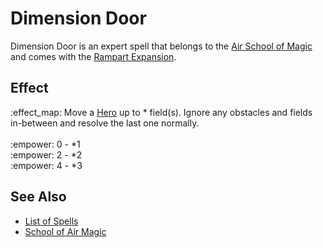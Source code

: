 # Dimension Door

Dimension Door is an expert spell that belongs to the [Air School of Magic](school_of_air_magic.md) and comes with the [Rampart Expansion](../content.md).


## Effect

:effect_map: Move a [Hero](../heroes.md) up to \* field(s). Ignore any obstacles and fields in-between and resolve the last one normally.<br><br>:empower: 0 - \*1<br>:empower: 2 - \*2<br>:empower: 4 - \*3


## See Also

- [List of Spells](../spells.md)
- [School of Air Magic](school_of_air_magic.md)
